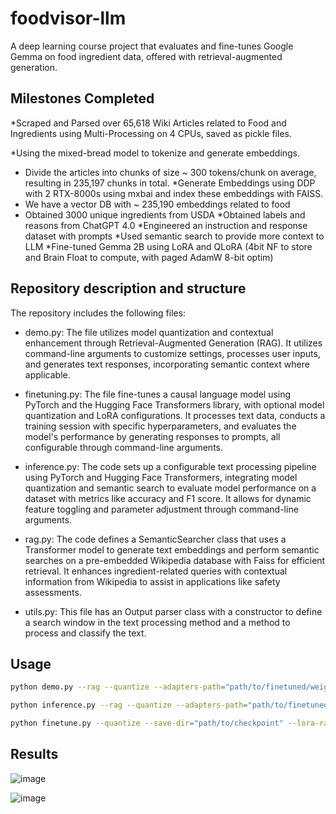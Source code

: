 # foodvisor-llm
A deep learning course project that evaluates and fine-tunes Google Gemma on food ingredient data, offered with retrieval-augmented generation.

## Milestones Completed 
*Scraped and Parsed over 65,618 Wiki Articles related to Food and Ingredients using Multi-Processing on 4 CPUs, saved as pickle files.

*Using the mixed-bread model to tokenize and generate embeddings.
* Divide the articles into chunks of size ~ 300 tokens/chunk on average, resulting in 235,197 chunks in total.
*Generate Embeddings using DDP with 2 RTX-8000s using mxbai and index these embeddings with FAISS.
* We have a vector DB with ~ 235,190 embeddings related to food
* Obtained 3000 unique ingredients from USDA
*Obtained labels and reasons from ChatGPT 4.0
*Engineered an instruction and response dataset with prompts
*Used semantic search to provide more context to LLM
*Fine-tuned Gemma 2B using LoRA and QLoRA (4bit NF to store and Brain Float to compute, with paged AdamW 8-bit optim)

## Repository description and structure 

The repository includes the following files:

* demo.py:
The file utilizes model quantization and contextual enhancement through Retrieval-Augmented Generation (RAG). It utilizes command-line arguments to customize settings, processes user inputs, and generates text responses, incorporating semantic context where applicable.
    
* finetuning.py:
The file fine-tunes a causal language model using PyTorch and the Hugging Face Transformers library, with optional model quantization and LoRA configurations. It processes text data, conducts a training session with specific hyperparameters, and evaluates the model's performance by generating responses to prompts, all configurable through command-line arguments.
    
* inference.py:
The code sets up a configurable text processing pipeline using PyTorch and Hugging Face Transformers, integrating model quantization and semantic search to evaluate model performance on a dataset with metrics like accuracy and F1 score. It allows for dynamic feature toggling and parameter adjustment through command-line arguments.
    
* rag.py:
The code defines a SemanticSearcher class that uses a Transformer model to generate text embeddings and perform semantic searches on a pre-embedded Wikipedia database with Faiss for efficient retrieval. It enhances ingredient-related queries with contextual information from Wikipedia to assist in applications like safety assessments.
    
* utils.py:
This file has an Output parser class with a constructor to define a search window in the text processing method and a method to process and classify the text. 


## Usage
```bash
python demo.py --rag --quantize --adapters-path="path/to/finetuned/weights" --batch-size=32 --max-new-tokens=32
```
```bash
python inference.py --rag --quantize --adapters-path="path/to/finetuned/weights" --batch-size=32 --max-new-tokens=32
```
```bash
python finetune.py --quantize --save-dir="path/to/checkpoint" --lora-rank=32 --max-new-tokens=32
```
## Results
![image](https://github.com/NeuralFlux/foodvisor-llm/assets/116789851/c11e099a-27e8-49b3-96c1-3b2109707ef1)

![image](https://github.com/NeuralFlux/foodvisor-llm/assets/116789851/52173858-4f14-4a7d-a623-5b364f9300c7)

